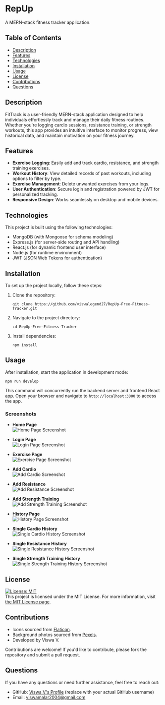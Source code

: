 # RepUp

A MERN-stack fitness tracker application.

## Table of Contents

- [Description](#description)
- [Features](#features)
- [Technologies](#technologies)
- [Installation](#installation)
- [Usage](#usage)
- [License](#license)
- [Contributions](#contributions)
- [Questions](#questions)

## Description

FitTrack is a user-friendly MERN-stack application designed to help individuals effortlessly track and manage their daily fitness routines. Whether you're logging cardio sessions, resistance training, or strength workouts, this app provides an intuitive interface to monitor progress, view historical data, and maintain motivation on your fitness journey.

## Features

- **Exercise Logging**: Easily add and track cardio, resistance, and strength training exercises.
- **Workout History**: View detailed records of past workouts, including options to filter by type.
- **Exercise Management**: Delete unwanted exercises from your logs.
- **User Authentication**: Secure login and registration powered by JWT for personalized tracking.
- **Responsive Design**: Works seamlessly on desktop and mobile devices.

## Technologies

This project is built using the following technologies:

- MongoDB (with Mongoose for schema modeling)
- Express.js (for server-side routing and API handling)
- React.js (for dynamic frontend user interface)
- Node.js (for runtime environment)
- JWT (JSON Web Tokens for authentication)

## Installation

To set up the project locally, follow these steps:

1. Clone the repository:
   ```
   git clone https://github.com/viswalegend27/RepUp-Free-Fitness-Tracker.git
   ```
2. Navigate to the project directory:
   ```
   cd RepUp-Free-Fitness-Tracker
   ```
3. Install dependencies:
   ```
   npm install
   ```

## Usage

After installation, start the application in development mode:

```
npm run develop
```

This command will concurrently run the backend server and frontend React app. Open your browser and navigate to `http://localhost:3000` to access the app.


### Screenshots

- **Home Page**  
  ![Home Page Screenshot](./client/src/assets/screenshots/1.png)

- **Login Page**  
  ![Login Page Screenshot](./client/src/assets/screenshots/2.png)

- **Exercise Page**  
  ![Exercise Page Screenshot](./client/src/assets/screenshots/3.png)

- **Add Cardio**  
  ![Add Cardio Screenshot](./client/src/assets/screenshots/4.png)

- **Add Resistance**  
  ![Add Resistance Screenshot](./client/src/assets/screenshots/5.png)

- **Add Strength Training**  
  ![Add Strength Training Screenshot](./client/src/assets/screenshots/6.png)

- **History Page**  
  ![History Page Screenshot](./client/src/assets/screenshots/7.png)

- **Single Cardio History**  
  ![Single Cardio History Screenshot](./client/src/assets/screenshots/8.png)

- **Single Resistance History**  
  ![Single Resistance History Screenshot](./client/src/assets/screenshots/9.png)

- **Single Strength Training History**  
  ![Single Strength Training History Screenshot](./client/src/assets/screenshots/10.png)

## License

[![License: MIT](https://img.shields.io/badge/License-MIT-yellow.svg)](https://opensource.org/licenses/MIT)  
This project is licensed under the MIT License. For more information, visit [the MIT License page](https://opensource.org/licenses/MIT).

## Contributions

- Icons sourced from [Flaticon](https://www.flaticon.com).
- Background photos sourced from [Pexels](https://www.pexels.com).
- Developed by Viswa V.

Contributions are welcome! If you'd like to contribute, please fork the repository and submit a pull request.

## Questions

If you have any questions or need further assistance, feel free to reach out:  
- GitHub: [Viswa V's Profile](https://github.com/viswalegend27) (replace with your actual GitHub username)  
- Email: viswamalar2004@gmail.com